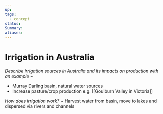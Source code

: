 ```yaml
---
up: 
tags:
  - concept
status: 
Summary:
aliases:
---
```

# Irrigation in Australia
*Describe irrigation sources in Australia and its impacts on production with an example*
~
- Murray Darling basin, natural water sources
- Increase pasture/crop production e.g. [[Goulburn Valley in Victoria]]

*How does irrigation work?*
~
Harvest water from basin, move to lakes and dispersed via rivers and channels
<!--SR:!2025-03-20,11,270-->
